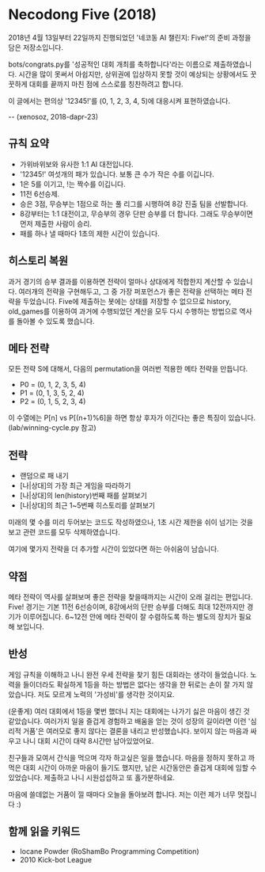 # Necodong Five (2018)

2018년 4월 13일부터 22일까지 진행되었던 '네코동 AI 챌린지: Five!'의 준비 과정을 담은 저장소입니다.

bots/congrats.py를 '성공적인 대회 개최를 축하합니다'라는 이름으로 제출하였습니다.
시간을 많이 못써서 아쉽지만, 상위권에 입상하지 못할 것이 예상되는 상황에서도 꿋꿋하게 대회를 끝까지 마친 점에 스스로를 칭찬하려고 합니다.

이 글에서는 편의상 '12345!'를 (0, 1, 2, 3, 4, 5)에 대응시켜 표현하였습니다.

-- (xenosoz, 2018-dapr-23)


## 규칙 요약

* 가위바위보와 유사한 1:1 AI 대전입니다.
* '12345!' 여섯개의 패가 있습니다. 보통 큰 수가 작은 수를 이깁니다.
* 1은 5를 이기고, !는 짝수를 이깁니다.
* 11전 6선승제.
* 승은 3점, 무승부는 1점으로 하는 풀 리그를 시행하여 8강 진출 팀을 선발합니다.
* 8강부터는 1:1 대전이고, 무승부의 경우 단판 승부를 더 합니다. 그래도 무승부이면 먼저 제출한 사람이 승리.
* 패를 하나 낼 때마다 1초의 제한 시간이 있습니다.


## 히스토리 복원

과거 경기의 승부 결과를 이용하면 전략이 얼마나 상대에게 적합한지 계산할 수 있습니다.
여러개의 전략을 구현해두고, 그 중 가장 퍼포먼스가 좋은 전략을 선택하는 메타 전략을 두었습니다.
Five에 제출하는 봇에는 상태를 저장할 수 없으므로 history, old\_games를 이용하여 과거에 수행되었던 계산을 모두 다시 수행하는 방법으로 역사를 돌아볼 수 있도록 했습니다.


## 메타 전략

모든 전략 S에 대해서, 다음의 permutation을 여러번 적용한 메타 전략을 만듭니다.

* P0 = (0, 1, 2, 3, 5, 4)
* P1 = (0, 1, 3, 5, 2, 4)
* P2 = (0, 1, 5, 2, 3, 4)

이 수열에는 P[n] vs P[(n+1)%6]을 하면 항상 후자가 이긴다는 좋은 특징이 있습니다. (lab/winning-cycle.py 참고)


## 전략

* 랜덤으로 패 내기
* [나|상대]의 가장 최근 게임을 따라하기
* [나|상대]의 len(history)번째 패를 살펴보기
* [나|상대]의 최근 1~5번째 히스토리를 살펴보기

미래의 몇 수를 미리 두어보는 코드도 작성하였으나, 1초 시간 제한을 쉬이 넘기는 것을 보고 관련 코드를 모두 삭제하였습니다.

여기에 몇가지 전략을 더 추가할 시간이 있었다면 하는 아쉬움이 남습니다.


## 약점

메타 전략이 역사를 살펴보며 좋은 전략을 찾을때까지는 시간이 오래 걸리는 편입니다.
Five! 경기는 기본 11전 6선승이며, 8강에서의 단판 승부를 더해도 최대 12전까지만 경기가 이루어집니다.
6~12전 안에 메타 전략이 잘 수렴하도록 하는 별도의 장치가 필요해 보입니다.


## 반성

게임 규칙을 이해하고 나니 완전 우세 전략을 찾기 힘든 대회라는 생각이 들었습니다.
노력을 들이더라도 확실하게 1등을 하는 방법은 없다는 생각을 한 뒤로는 손이 잘 가지 않았습니다.
저도 모르게 노력의 '가성비'를 생각한 것이지요.

(운좋게) 여러 대회에서 1등을 몇번 했더니 지는 대회에는 나가기 싫은 마음이 생긴 것 같았습니다.
여러가지 일을 즐겁게 경험하고 배움을 얻는 것이 성장의 길이라면 이런 '심리적 거품'은 여러모로 좋지 않다는 결론을 내리고 반성했습니다.
보이지 않는 마음과 싸우고 나니 대회 시간이 대략 8시간만 남아있었어요.

친구들과 모여서 간식을 먹으며 각자 하고싶은 일을 했습니다.
마음을 정하지 못하고 까먹은 대회 시간이 아까운 마음이 들기도 했지만, 남은 시간동안은 즐겁게 대회에 임할 수 있었습니다.
제출하고 나니 시원섭섭하고 또 홀가분하네요.

마음에 쓸데없는 거품이 낄 때마다 오늘을 돌아보려 합니다.
저는 이런 제가 너무 멋집니다 :)


## 함께 읽을 키워드

* Iocane Powder (RoShamBo Programming Competition)
* 2010 Kick-bot League


